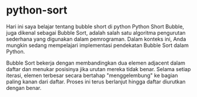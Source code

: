 # python-sort
Hari ini saya belajar tentang bubble short di python
Python Short Bubble, juga dikenal sebagai Bubble Sort, adalah salah satu algoritma pengurutan sederhana yang digunakan dalam pemrograman. Dalam konteks ini, Anda mungkin sedang mempelajari implementasi pendekatan Bubble Sort dalam Python.

Bubble Sort bekerja dengan membandingkan dua elemen adjacent dalam daftar dan menukar posisinya jika urutan mereka tidak benar. Selama setiap iterasi, elemen terbesar secara bertahap "menggelembung" ke bagian paling kanan dari daftar. Proses ini terus berlanjut hingga daftar diurutkan dengan benar.

